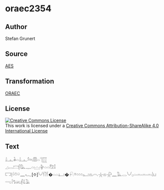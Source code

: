 # oraec2354

## Author

Stefan Grunert

## Source

[AES](https://github.com/simondschweitzer/aes)

## Transformation

[ORAEC](https://oraec.github.io/)

## License

<a rel="license" href="http://creativecommons.org/licenses/by-sa/4.0/"><img alt="Creative Commons License" style="border-width:0" src="https://i.creativecommons.org/l/by-sa/4.0/88x31.png" /></a><br />This work is licensed under a <a rel="license" href="http://creativecommons.org/licenses/by-sa/4.0/">Creative Commons Attribution-ShareAlike 4.0 International License</a>

## Text

𓏙𓊵𓇓𓏏𓏙𓊵𓃢𓏃𓏏𓊹𓉱<br>
𓈎𓂋𓊭𓋴𓅓𓊃𓏏𓈉𓊿𓏏𓏏𓀗𓄤<br>
𓉐𓊤𓏐𓏊𓏖𓈖𓆑[⯑]𓄋𓆳𓌐𓆳�𓏏𓏏𓂞�𓍯𓎼𓏌𓏌𓏌𓂠𓁶𓇹𓇼𓁶𓇻𓈖𓅓𓂋𓄋𓊪𓏏𓏛𓏛𓏛𓌃𓂓𓂸𓌉𓃒𓂓𓋴𓍑𓄿<br>
